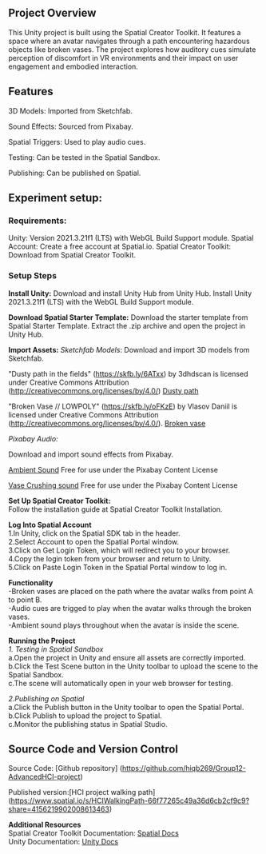 ## Project Overview
This Unity project is built using the Spatial Creator Toolkit. It features a space where an avatar navigates through a path encountering hazardous objects like broken vases. The project explores how auditory cues simulate perception of discomfort in VR environments and their impact on user engagement and embodied interaction.

## Features
3D Models: Imported from Sketchfab.

Sound Effects: Sourced from Pixabay.

Spatial Triggers: Used to play audio cues.

Testing: Can be tested in the Spatial Sandbox.

Publishing: Can be published on Spatial.

## Experiment setup:

### Requirements:
Unity: Version 2021.3.21f1 (LTS) with WebGL Build Support module.
Spatial Account: Create a free account at Spatial.io.
Spatial Creator Toolkit: Download from Spatial Creator Toolkit.

### Setup Steps

**Install Unity:**
Download and install Unity Hub from Unity Hub.
Install Unity 2021.3.21f1 (LTS) with the WebGL Build Support module.

**Download Spatial Starter Template:**
Download the starter template from Spatial Starter Template.
Extract the .zip archive and open the project in Unity Hub.

**Import Assets:**
_Sketchfab Models_: 
Download and import 3D models from Sketchfab.

"Dusty path in the fields" (https://skfb.ly/6ATxx)  by 3dhdscan is licensed under Creative Commons Attribution (http://creativecommons.org/licenses/by/4.0/)
[Dusty path](https://sketchfab.com/3d-models/dusty-path-in-the-fields-1386c844619e4006a916383158f7ade5 )

"Broken Vase // LOWPOLY" (https://skfb.ly/oFKzE)  by Vlasov Daniil is licensed under Creative Commons Attribution (http://creativecommons.org/licenses/by/4.0/). 
[Broken vase](https://sketchfab.com/3d-models/broken-vase-lowpoly-6e0f182f408143a3be6381ef02cadddf)

_Pixabay Audio:_ 

Download and import sound effects from Pixabay.

[Ambient Sound](https://pixabay.com/sound-effects/birds-chirping-241045/) 
Free for use under the Pixabay Content License

[Vase Crushing sound](https://pixabay.com/sound-effects/glass-shatter-7-95202/)
Free for use under the Pixabay Content License

**Set Up Spatial Creator Toolkit:**  
Follow the installation guide at Spatial Creator Toolkit Installation.  

**Log Into Spatial Account**  
1.In Unity, click on the Spatial SDK tab in the header.    
2.Select Account to open the Spatial Portal window.  
3.Click on Get Login Token, which will redirect you to your browser.  
4.Copy the login token from your browser and return to Unity.  
5.Click on Paste Login Token in the Spatial Portal window to log in.  

**Functionality**  
-Broken vases are placed on the path where the avatar walks from point A to point B.  
-Audio cues are trigged to play when the avatar walks through the broken vases.  
-Ambient sound plays throughout when the avatar is inside the scene.   

**Running the Project**  
_1. Testing in Spatial Sandbox_  
a.Open the project in Unity and ensure all assets are correctly imported.  
b.Click the Test Scene button in the Unity toolbar to upload the scene to the Spatial Sandbox.  
c.The scene will automatically open in your web browser for testing.  

_2.Publishing on Spatial_  
a.Click the Publish button in the Unity toolbar to open the Spatial Portal.  
b.Click Publish to upload the project to Spatial.  
c.Monitor the publishing status in Spatial Studio.  

## Source Code and Version Control
Source Code: [Github repository] (https://github.com/hiqb269/Group12-AdvancedHCI-project)

Published version:[HCI project walking path] (https://www.spatial.io/s/HCIWalkingPath-66f77265c49a36d6cb2cf9c9?share=4156219902008613463)

**Additional Resources**  
Spatial Creator Toolkit Documentation: [Spatial Docs](https://toolkit.spatial.io/)  
Unity Documentation: [Unity Docs](https://docs.unity.com/)



